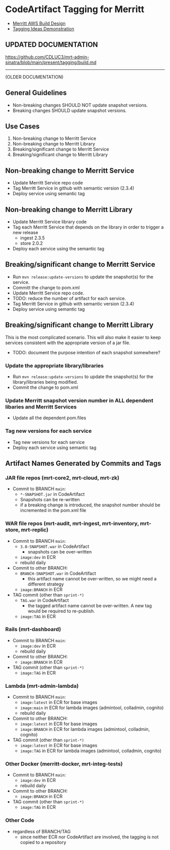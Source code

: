 # CodeArtifact Tagging for Merritt

- [Merritt AWS Build Design](README.md)
- [Tagging Ideas Demonstration](demo.md)

## UPDATED DOCUMENTATION

https://github.com/CDLUC3/mrt-admin-sinatra/blob/main/present/tagging/build.md

---

(OLDER DOCUMENTATION)

## General Guidelines

- Non-breaking changes SHOULD NOT update snapshot versions.
- Breaking changes SHOULD update snapshot versions.


## Use Cases

1. Non-breaking change to Merritt Service
2. Non-breaking change to Merritt Library
3. Breaking/significant change to Merritt Service
4. Breaking/significant change to Merritt Library

## Non-breaking change to Merritt Service
- Update Merritt Service repo code
- Tag Merritt Service in github with semantic version (2.3.4)
- Deploy service using semantic tag

## Non-breaking change to Merritt Library
- Update Merritt Service library code
- Tag each Merritt Service that depends on the library in order to trigger a new release
  - ingest 2.3.5
  - store 2.0.2
- Deploy each service using the semantic tag  

## Breaking/significant change to Merritt Service
- Run `mvn release:update-versions` to update the snapshot(s) for the service.
- Committ the change to pom.xml
- Update Merritt Service repo code.
- TODO: reduce the number of artifact for each service.
- Tag Merritt Service in github with semantic version (2.3.4)
- Deploy service using semantic tag

## Breaking/significant change to Merritt Library
This is the most complicated scenario.  This will also make it easier to keep services consistent with the appropriate version of a jar file.

- TODO: document the purpose intention of each snapshot somewhere?

### Update the appropriate library/libraries
- Run `mvn release:update-versions` to update the snapshot(s) for the library/libraries being modified.
- Commit the change to pom.xml

### Update Merritt snapshot version number in ALL dependent libaries and Merritt Services
- Update all the dependent pom.files

### Tag new versions for each service
- Tag new versions for each service
- Deploy each service using semantic tag

## Artifact Names Generated by Commits and Tags

### JAR file repos (mrt-core2, mrt-cloud, mrt-zk)
- Commit to BRANCH `main`:
  - `*-SNAPSHOT.jar` in CodeArtifact
  - Snapshots can be re-written
  - if a breaking change is introduced, the snapshot number should be incremented in the pom.xml file

### WAR file repos (mrt-audit, mrt-ingest, mrt-inventory, mrt-store, mrt-replic)
- Commit to BRANCH `main`:
  - `3.0-SNAPSHOT.war` in CodeArtifact
    - snapshots can be over-written 
  - `image:dev` in ECR
  - rebuild daily
- Commit to other BRANCH:
  - `BRANCH-SNAPSHOT.war` in CodeArtifact
    - this artifact name cannot be over-written, so we might need a different strategy 
  - `image:BRANCH` in ECR
- TAG commit (other than `sprint-*)`
  - `TAG.war` in CodeArtifact
    - the tagged artifact name cannot be over-written.  A new tag would be required to re-publish.
  - `image:TAG` in ECR

### Rails (mrt-dashboard)
- Commit to BRANCH `main`:
  - `image:dev` in ECR
  - rebuild daily
- Commit to other BRANCH:
  - `image:BRANCH` in ECR
- TAG commit (other than `sprint-*)`
  - `image:TAG` in ECR

### Lambda (mrt-admin-lambda)
- Commit to BRANCH `main`:
  - `image:latest` in ECR for base images  
  - `image:main` in ECR for lambda images (admintool, colladmin, cognito)
  - rebuild daily
- Commit to other BRANCH:
  - `image:latest` in ECR for base images  
  - `image:BRANCH` in ECR for lambda images (admintool, colladmin, cognito)
- TAG commit (other than `sprint-*)`
  - `image:latest` in ECR for base images  
  - `image:TAG` in ECR for lambda images (admintool, colladmin, cognito)

### Other Docker (merritt-docker, mrt-integ-tests)
- Commit to BRANCH `main`:
  - `image:dev` in ECR
  - rebuild daily    
- Commit to other BRANCH:
  - `image:BRANCH` in ECR
- TAG commit (other than `sprint-*)`
  - `image:TAG` in ECR

### Other Code
- regardless of BRANCH/TAG
  - since neither ECR nor CodeArtifact are involved, the tagging is not copied to a repository
